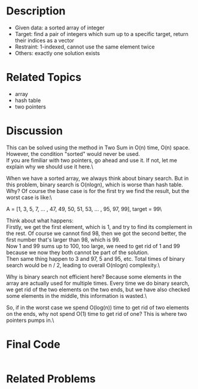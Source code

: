 Description
================
* Given data: a sorted array of integer
* Target: find a pair of integers which sum up to a specific target, return their indices as a vector
* Restraint: 1-indexed, cannot use the same element twice
* Others: exactly one solution exists

Related Topics
================
* array
* hash table
* two pointers

Discussion
================
This can be solved using the method in Two Sum in O(n) time, O(n) space. However, the condition "sorted" would never be used.\
If you are fimiliar with two pointers, go ahead and use it. If not, let me explain why we should use it here.\

When we have a sorted array, we always think about binary search. But in this problem, binary search is O(nlogn), which is worse than hash table. Why? Of course the base case is for the first try we find the result, but the worst case is like:\

A = [1, 3, 5, 7, ... , 47, 49, 50, 51, 53, ... , 95, 97, 99], target = 99\

Think about what happens:\
Firstly, we get the first element, which is 1, and try to find its complement in the rest. Of course we cannot find 98, then we got the second better, the first number that's larger than 98, which is 99.\
Now 1 and 99 sums up to 100, too large, we need to get rid of 1 and 99 because we now they both cannot be part of the solution.\
Then same thing happen to 3 and 97, 5 and 95, etc. Total times of binary search would be n / 2, leading to overall O(nlogn) complexity.\

Why is binary search not efficient here? Because some elements in the array are actually used for multiple times. Every time we do binary search, we get rid of the two elements on the two ends, but we have also checked some elements in the middle, this information is wasted.\

So, if in the worst case we spend O(log(n)) time to get rid of two elements on the ends, why not spend O(1) time to get rid of one? This is where two pointers pumps in.\

Final Code
================

```md

```

Related Problems
===============
